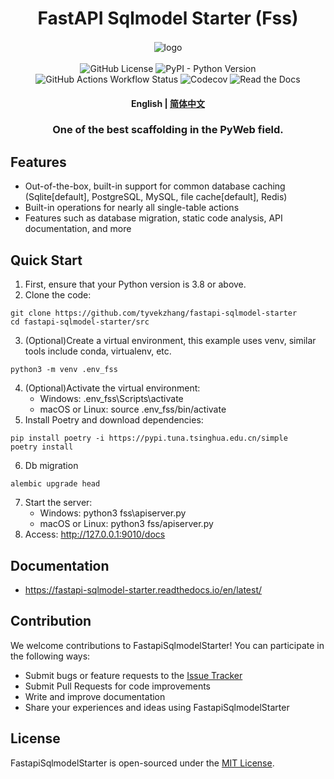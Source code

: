 <div  align="center" style="margin-top: 3%">
   <h1>
     FastAPI Sqlmodel Starter (Fss)
   </h1>
   <p>
     <img src="https://raw.githubusercontent.com/tyvekzhang/fastapi-sqlmodel-starter/main/docs/img/logo.png" alt="logo" style="vertical-align:middle; margin: 0.5%"/>
   </p>
   <p>
     <img alt="GitHub License" src="https://img.shields.io/github/license/tyvekzhang/fastapi-sqlmodel-starter">
     <img alt="PyPI - Python Version" src="https://img.shields.io/pypi/pyversions/fastapi-sqlmodel-starter">
     <img alt="GitHub Actions Workflow Status" src="https://img.shields.io/github/actions/workflow/status/tyvekzhang/fastapi-sqlmodel-starter/ci.yaml">
     <img alt="Codecov" src="https://img.shields.io/codecov/c/github/tyvekzhang/fastapi-sqlmodel-starter">
     <img alt="Read the Docs" src="https://img.shields.io/readthedocs/fastapi-sqlmodel-starter">
   </p>
   <h4>
      <p>
        <b>English</b> |
        <a href="https://github.com/tyvekzhang/fastapi-sqlmodel-starter/blob/main/README.md">简体中文</a>
     </p>
   </h4>
   <h3>
    One of the best scaffolding in the PyWeb field.
   </h3>
</div>

## Features

- Out-of-the-box, built-in support for common database caching (Sqlite[default], PostgreSQL, MySQL, file cache[default], Redis)
- Built-in operations for nearly all single-table actions
- Features such as database migration, static code analysis, API documentation, and more

## Quick Start
1. First, ensure that your Python version is 3.8 or above.
2. Clone the code:
```shell
git clone https://github.com/tyvekzhang/fastapi-sqlmodel-starter
cd fastapi-sqlmodel-starter/src
```
3. (Optional)Create a virtual environment, this example uses venv, similar tools include conda, virtualenv, etc.
```shell
python3 -m venv .env_fss
```
4. (Optional)Activate the virtual environment:
    - Windows: .env_fss\Scripts\activate
    - macOS or Linux: source .env_fss/bin/activate
5. Install Poetry and download dependencies:
```shell
pip install poetry -i https://pypi.tuna.tsinghua.edu.cn/simple
poetry install
```
6. Db migration
```shell
alembic upgrade head
```
7. Start the server:
   - Windows: python3 fss\apiserver.py
   - macOS or Linux: python3 fss/apiserver.py
8. Access: http://127.0.0.1:9010/docs

## Documentation
- https://fastapi-sqlmodel-starter.readthedocs.io/en/latest/
## Contribution

We welcome contributions to FastapiSqlmodelStarter! You can participate in the following ways:

- Submit bugs or feature requests to the [Issue Tracker](https://github.com/tyvekzhang/fastapi-sqlmodel-starter/issues)
- Submit Pull Requests for code improvements
- Write and improve documentation
- Share your experiences and ideas using FastapiSqlmodelStarter

## License

FastapiSqlmodelStarter is open-sourced under the [MIT License](https://opensource.org/licenses/MIT).
